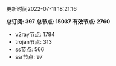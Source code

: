 更新时间2022-07-11 18:21:16

**总订阅: 397**
**总节点: 15037**
**有效节点: 2760**
- v2ray节点: 1784
- trojan节点: 313
- ss节点: 566
- ssr节点: 97
